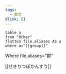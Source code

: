```yaml
---
tags:
  - 数学
dlink: []
---
```

```dataview
table a
from "Other"
flatten file.aliases AS a
where a="[[group]]"
```

Where file.aliases="群"

[[せきりつぼかんすう]]